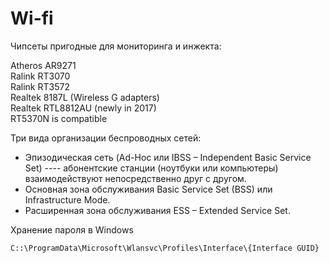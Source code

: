 # Wi-fi

Чипсеты пригодные для мониторинга и инжекта:  
  
Atheros AR9271  
Ralink RT3070  
Ralink RT3572  
Realtek 8187L (Wireless G adapters)  
Realtek RTL8812AU (newly in 2017)  
RT5370N is compatible



Три вида организации беспроводных сетей:  

  * Эпизодическая сеть (Ad-Hoc или IBSS – Independent Basic Service Set) ---- абонентские станции (ноутбуки или компьютеры) взаимодействуют непосредственно друг с другом.
  * Основная зона обслуживания Basic Service Set (BSS) или Infrastructure Mode.
  * Расширенная зона обслуживания ESS – Extended Service Set.


Хранение пароля в Windows

```C::\ProgramData\Microsoft\Wlansvc\Profiles\Interface\{Interface GUID}```
